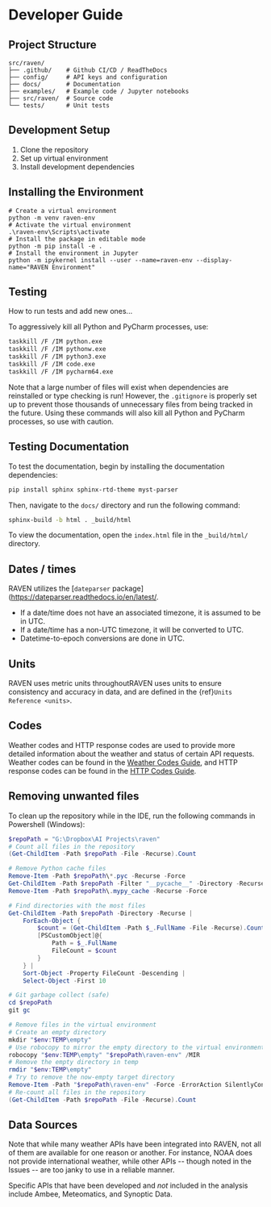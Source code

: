 # Developer Guide

## Project Structure
```
src/raven/
├── .github/    # Github CI/CD / ReadTheDocs
├── config/     # API keys and configuration
├── docs/       # Documentation
├── examples/   # Example code / Jupyter notebooks
├── src/raven/  # Source code
└── tests/      # Unit tests
```
## Development Setup
1. Clone the repository
2. Set up virtual environment
3. Install development dependencies

## Installing the Environment
```
# Create a virtual environment
python -m venv raven-env
# Activate the virtual environment
.\raven-env\Scripts\activate
# Install the package in editable mode
python -m pip install -e .
# Install the environment in Jupyter
python -m ipykernel install --user --name=raven-env --display-name="RAVEN Environment"
```

## Testing
How to run tests and add new ones...


To aggressively kill all Python and PyCharm processes, use:
```bash
taskkill /F /IM python.exe
taskkill /F /IM pythonw.exe
taskkill /F /IM python3.exe
taskkill /F /IM code.exe
taskkill /F /IM pycharm64.exe
```
Note that a large number of files will exist when dependencies are reinstalled
or type checking is run! However, the `.gitignore` is properly set up to prevent
those thousands of unnecessary files from being tracked in the future. Using
these commands will also kill all Python and PyCharm processes, so use with caution.

## Testing Documentation
To test the documentation, begin by installing the documentation dependencies:
```bash
pip install sphinx sphinx-rtd-theme myst-parser
```
Then, navigate to the `docs/` directory and run the following command:
```bash
sphinx-build -b html . _build/html
```
To view the documentation, open the `index.html` file in the `_build/html/` directory.

## Dates / times
RAVEN utilizes the [`dateparser` package](https://dateparser.readthedocs.io/en/latest/.
- If a date/time does not have an associated timezone, it is assumed to be in UTC.
- If a date/time has a non-UTC timezone, it will be converted to UTC.
- Datetime-to-epoch conversions are done in UTC.

## Units
RAVEN uses metric units throughoutRAVEN uses units to ensure consistency and accuracy in data, and are
defined in the {ref}`Units Reference <units>`.


## Codes
Weather codes and HTTP response codes are used to provide more detailed information
about the weather and status of certain API requests. Weather codes can be found in 
the [Weather Codes Guide](./weather-codes.md), and HTTP response codes can be found in
the [HTTP Codes Guide](./http-codes.md).


## Removing unwanted files
To clean up the repository while in the IDE, run the following commands in Powershell (Windows):
```powershell
$repoPath = "G:\Dropbox\AI Projects\raven"
# Count all files in the repository
(Get-ChildItem -Path $repoPath -File -Recurse).Count

# Remove Python cache files
Remove-Item -Path $repoPath\*.pyc -Recurse -Force
Get-ChildItem -Path $repoPath -Filter "__pycache__" -Directory -Recurse | Remove-Item -Recurse -Force
Remove-Item -Path $repoPath\.mypy_cache -Recurse -Force

# Find directories with the most files
Get-ChildItem -Path $repoPath -Directory -Recurse | 
    ForEach-Object { 
        $count = (Get-ChildItem -Path $_.FullName -File -Recurse).Count
        [PSCustomObject]@{
            Path = $_.FullName
            FileCount = $count
        }
    } | 
    Sort-Object -Property FileCount -Descending | 
    Select-Object -First 10

# Git garbage collect (safe)
cd $repoPath
git gc

# Remove files in the virtual environment
# Create an empty directory 
mkdir "$env:TEMP\empty"
# Use robocopy to mirror the empty directory to the virtual environment
robocopy "$env:TEMP\empty" "$repoPath\raven-env" /MIR
# Remove the empty directory in temp
rmdir "$env:TEMP\empty"
# Try to remove the now-empty target directory
Remove-Item -Path "$repoPath\raven-env" -Force -ErrorAction SilentlyContinue -Y
# Re-count all files in the repository
(Get-ChildItem -Path $repoPath -File -Recurse).Count
```

## Data Sources
Note that while many weather APIs have been integrated into RAVEN, not all of them
are available for one reason or another. For instance, NOAA does not provide 
international weather, while other APIs -- though noted in the Issues -- are too 
janky to use in a reliable manner.

Specific APIs that have been developed and *not* included in the analysis include
Ambee, Meteomatics, and Synoptic Data.